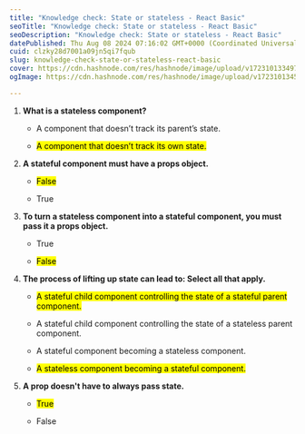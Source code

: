 ```yaml
---
title: "Knowledge check: State or stateless - React Basic"
seoTitle: "Knowledge check: State or stateless - React Basic"
seoDescription: "Knowledge check: State or stateless - React Basic"
datePublished: Thu Aug 08 2024 07:16:02 GMT+0000 (Coordinated Universal Time)
cuid: clzky28d7001a09jn5qi7fqub
slug: knowledge-check-state-or-stateless-react-basic
cover: https://cdn.hashnode.com/res/hashnode/image/upload/v1723101334970/337f74fd-a731-4fa2-8fa5-5e73606e080e.png
ogImage: https://cdn.hashnode.com/res/hashnode/image/upload/v1723101345043/95b12af4-6766-4d23-a5d6-97c19cdface6.png

---
```


1. **What is a stateless component?**
    
    * A component that doesn’t track its parent’s state.
        
    * <mark>A component that doesn’t track its own state.</mark>
        
2. **A stateful component must have a props object.**
    
    * <mark>False</mark>
        
    * True
        
3. **To turn a stateless component into a stateful component, you must pass it a props object.**
    
    * True
        
    * <mark>False</mark>
        
4. **The process of lifting up state can lead to: Select all that apply.**
    
    * <mark>A stateful child component controlling the state of a stateful parent component.</mark>
        
    * A stateful child component controlling the state of a stateless parent component.
        
    * A stateful component becoming a stateless component.
        
    * <mark>A stateless component becoming a stateful component.</mark>
        
5. **A prop doesn't have to always pass state.**
    
    * <mark>True</mark>
        
    * False